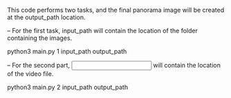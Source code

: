This code performs two tasks, and the final panorama image will be created at the output_path location.

– For the first task, input_path will contain the location of the folder containing the
images.

python3 main.py 1 input_path output_path

– For the second part, <input path> will contain the location of the video file.

python3 main.py 2 input_path output_path
